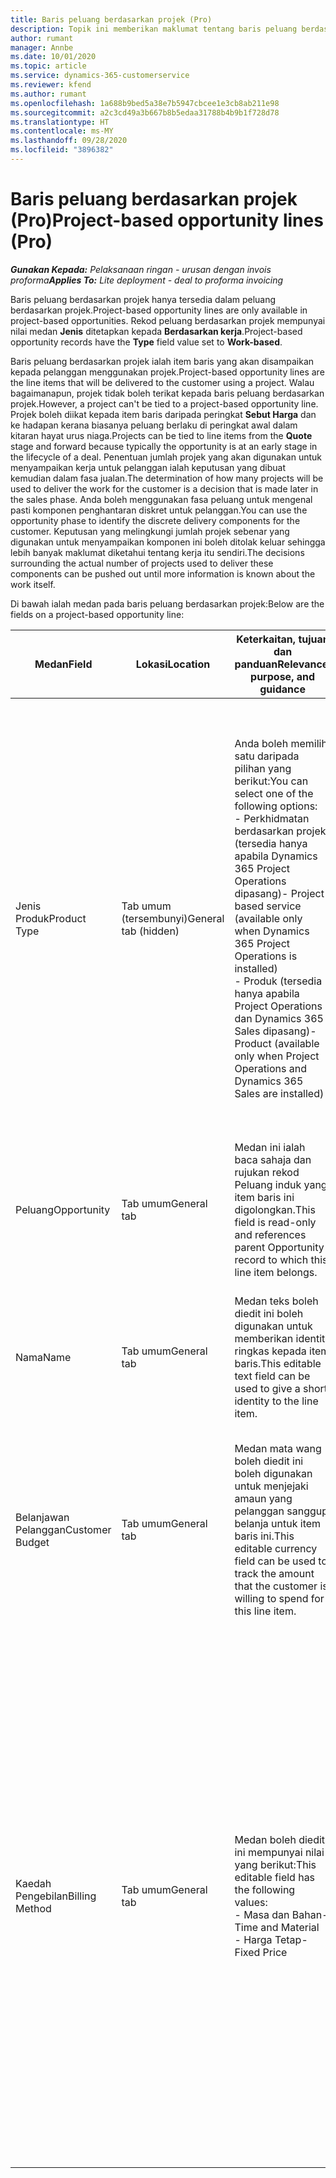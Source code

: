 ```yaml
---
title: Baris peluang berdasarkan projek (Pro)
description: Topik ini memberikan maklumat tentang baris peluang berdasarkan projek. (Pro)
author: rumant
manager: Annbe
ms.date: 10/01/2020
ms.topic: article
ms.service: dynamics-365-customerservice
ms.reviewer: kfend
ms.author: rumant
ms.openlocfilehash: 1a688b9bed5a38e7b5947cbcee1e3cb8ab211e98
ms.sourcegitcommit: a2c3cd49a3b667b8b5edaa31788b4b9b1f728d78
ms.translationtype: HT
ms.contentlocale: ms-MY
ms.lasthandoff: 09/28/2020
ms.locfileid: "3896382"
---
```

# <a name="project-based-opportunity-lines-pro"></a><span data-ttu-id="4a514-104">Baris peluang berdasarkan projek (Pro)</span><span class="sxs-lookup"><span data-stu-id="4a514-104">Project-based opportunity lines (Pro)</span></span>

<span data-ttu-id="4a514-105">_**Gunakan Kepada:** Pelaksanaan ringan - urusan dengan invois proforma_</span><span class="sxs-lookup"><span data-stu-id="4a514-105">_**Applies To:** Lite deployment - deal to proforma invoicing_</span></span>

<span data-ttu-id="4a514-106">Baris peluang berdasarkan projek hanya tersedia dalam peluang berdasarkan projek.</span><span class="sxs-lookup"><span data-stu-id="4a514-106">Project-based opportunity lines are only available in project-based opportunities.</span></span> <span data-ttu-id="4a514-107">Rekod peluang berdasarkan projek mempunyai nilai medan **Jenis** ditetapkan kepada **Berdasarkan kerja**.</span><span class="sxs-lookup"><span data-stu-id="4a514-107">Project-based opportunity records have the **Type** field value set to **Work-based**.</span></span>

<span data-ttu-id="4a514-108">Baris peluang berdasarkan projek ialah item baris yang akan disampaikan kepada pelanggan menggunakan projek.</span><span class="sxs-lookup"><span data-stu-id="4a514-108">Project-based opportunity lines are the line items that will be delivered to the customer using a project.</span></span> <span data-ttu-id="4a514-109">Walau bagaimanapun, projek tidak boleh terikat kepada baris peluang berdasarkan projek.</span><span class="sxs-lookup"><span data-stu-id="4a514-109">However, a project can't be tied to a project-based opportunity line.</span></span> <span data-ttu-id="4a514-110">Projek boleh diikat kepada item baris daripada peringkat **Sebut Harga** dan ke hadapan kerana biasanya peluang berlaku di peringkat awal dalam kitaran hayat urus niaga.</span><span class="sxs-lookup"><span data-stu-id="4a514-110">Projects can be tied to line items from the **Quote** stage and forward because typically the opportunity is at an early stage in the lifecycle of a deal.</span></span> <span data-ttu-id="4a514-111">Penentuan jumlah projek yang akan digunakan untuk menyampaikan kerja untuk pelanggan ialah keputusan yang dibuat kemudian dalam fasa jualan.</span><span class="sxs-lookup"><span data-stu-id="4a514-111">The determination of how many projects will be used to deliver the work for the customer is a decision that is made later in the sales phase.</span></span> <span data-ttu-id="4a514-112">Anda boleh menggunakan fasa peluang untuk mengenal pasti komponen penghantaran diskret untuk pelanggan.</span><span class="sxs-lookup"><span data-stu-id="4a514-112">You can use the opportunity phase to identify the discrete delivery components for the customer.</span></span> <span data-ttu-id="4a514-113">Keputusan yang melingkungi jumlah projek sebenar yang digunakan untuk menyampaikan komponen ini boleh ditolak keluar sehingga lebih banyak maklumat diketahui tentang kerja itu sendiri.</span><span class="sxs-lookup"><span data-stu-id="4a514-113">The decisions surrounding the actual number of projects used to deliver these components can be pushed out until more information is known about the work itself.</span></span>

<span data-ttu-id="4a514-114">Di bawah ialah medan pada baris peluang berdasarkan projek:</span><span class="sxs-lookup"><span data-stu-id="4a514-114">Below are the fields on a project-based opportunity line:</span></span>

| <span data-ttu-id="4a514-115">**Medan**</span><span class="sxs-lookup"><span data-stu-id="4a514-115">**Field**</span></span> | <span data-ttu-id="4a514-116">**Lokasi**</span><span class="sxs-lookup"><span data-stu-id="4a514-116">**Location**</span></span> | <span data-ttu-id="4a514-117">**Keterkaitan, tujuan dan panduan**</span><span class="sxs-lookup"><span data-stu-id="4a514-117">**Relevance, purpose, and guidance**</span></span> | <span data-ttu-id="4a514-118">**Kesan hiliran**</span><span class="sxs-lookup"><span data-stu-id="4a514-118">**Downstream impact**</span></span> |
| --- | --- | --- | --- |
| <span data-ttu-id="4a514-119">Jenis Produk</span><span class="sxs-lookup"><span data-stu-id="4a514-119">Product Type</span></span> | <span data-ttu-id="4a514-120">Tab umum (tersembunyi)</span><span class="sxs-lookup"><span data-stu-id="4a514-120">General tab (hidden)</span></span> | <span data-ttu-id="4a514-121">Anda boleh memilih satu daripada pilihan yang berikut:</span><span class="sxs-lookup"><span data-stu-id="4a514-121">You can select one of the following options:</span></span></br><span data-ttu-id="4a514-122">- Perkhidmatan berdasarkan projek (tersedia hanya apabila Dynamics 365 Project Operations dipasang)</span><span class="sxs-lookup"><span data-stu-id="4a514-122">- Project-based service (available only when Dynamics 365 Project Operations is installed)</span></span></br><span data-ttu-id="4a514-123">- Produk (tersedia hanya apabila Project Operations dan Dynamics 365 Sales dipasang)</span><span class="sxs-lookup"><span data-stu-id="4a514-123">- Product (available only when Project Operations and Dynamics 365 Sales are installed)</span></span> | <span data-ttu-id="4a514-124">Nilai medan ini ditetapkan kepada **Peluang berdasarkan projek** apabila anda mencipta baris peluang berdasarkan projek daripada grid baris berdasarkan projek pada Peluang.</span><span class="sxs-lookup"><span data-stu-id="4a514-124">The value of this field is set to **Project-based service** when you create a project-based opportunity line from the project-based lines grid on the Opportunity.</span></span> <br> <span data-ttu-id="4a514-125">Jika anda mengubah atau menulis ganti nilai ini, kefungsian projek tidak akan didayakan pada item baris berdasarkan projek anda.</span><span class="sxs-lookup"><span data-stu-id="4a514-125">If you change or override this value, the project functionality won't be enabled on your project-based line items.</span></span> |
| <span data-ttu-id="4a514-126">Peluang</span><span class="sxs-lookup"><span data-stu-id="4a514-126">Opportunity</span></span> | <span data-ttu-id="4a514-127">Tab umum</span><span class="sxs-lookup"><span data-stu-id="4a514-127">General tab</span></span> | <span data-ttu-id="4a514-128">Medan ini ialah baca sahaja dan rujukan rekod Peluang induk yang item baris ini digolongkan.</span><span class="sxs-lookup"><span data-stu-id="4a514-128">This field is read-only and references parent Opportunity record to which this line item belongs.</span></span> | <span data-ttu-id="4a514-129">Tiada kesan hiliran daripada medan ini.</span><span class="sxs-lookup"><span data-stu-id="4a514-129">There is no downstream impact from this field.</span></span> |
| <span data-ttu-id="4a514-130">Nama</span><span class="sxs-lookup"><span data-stu-id="4a514-130">Name</span></span> | <span data-ttu-id="4a514-131">Tab umum</span><span class="sxs-lookup"><span data-stu-id="4a514-131">General tab</span></span> | <span data-ttu-id="4a514-132">Medan teks boleh diedit ini boleh digunakan untuk memberikan identiti ringkas kepada item baris.</span><span class="sxs-lookup"><span data-stu-id="4a514-132">This editable text field can be used to give a short identity to the line item.</span></span> | <span data-ttu-id="4a514-133">Nilai ini dibawa ke dalam baris sebut harga apabila anda mencipta sebut harga daripada peluang ini.</span><span class="sxs-lookup"><span data-stu-id="4a514-133">This value is carried over to the quote line when you create a quote from this opportunity.</span></span> |
| <span data-ttu-id="4a514-134">Belanjawan Pelanggan</span><span class="sxs-lookup"><span data-stu-id="4a514-134">Customer Budget</span></span> | <span data-ttu-id="4a514-135">Tab umum</span><span class="sxs-lookup"><span data-stu-id="4a514-135">General tab</span></span> | <span data-ttu-id="4a514-136">Medan mata wang boleh diedit ini boleh digunakan untuk menjejaki amaun yang pelanggan sanggup belanja untuk item baris ini.</span><span class="sxs-lookup"><span data-stu-id="4a514-136">This editable currency field can be used to track the amount that the customer is willing to spend for this line item.</span></span> | <span data-ttu-id="4a514-137">Nilai ini dibawa ke dalam medan yang sepadan pada baris sebut harga apabila anda mencipta sebut harga daripada peluang ini.</span><span class="sxs-lookup"><span data-stu-id="4a514-137">This value is carried over to the corresponding field on the quote line when you create a quote from this opportunity.</span></span> |
| <span data-ttu-id="4a514-138">Kaedah Pengebilan</span><span class="sxs-lookup"><span data-stu-id="4a514-138">Billing Method</span></span> | <span data-ttu-id="4a514-139">Tab umum</span><span class="sxs-lookup"><span data-stu-id="4a514-139">General tab</span></span> | <span data-ttu-id="4a514-140">Medan boleh diedit ini mempunyai nilai yang berikut:</span><span class="sxs-lookup"><span data-stu-id="4a514-140">This editable field has the following values:</span></span></br><span data-ttu-id="4a514-141">- Masa dan Bahan</span><span class="sxs-lookup"><span data-stu-id="4a514-141">- Time and Material</span></span></br><span data-ttu-id="4a514-142">- Harga Tetap</span><span class="sxs-lookup"><span data-stu-id="4a514-142">- Fixed Price</span></span> | <span data-ttu-id="4a514-143">Nilai ini dibawa ke dalam medan yang sepadan pada baris sebut harga apabila anda mencipta sebut harga daripada peluang ini.</span><span class="sxs-lookup"><span data-stu-id="4a514-143">This value is carried over to the corresponding field on the quote line when you create a quote from this opportunity.</span></span> <span data-ttu-id="4a514-144">Selepas baris sebut harga dicipta, medan dikunci dan tidak boleh diubah.</span><span class="sxs-lookup"><span data-stu-id="4a514-144">After the quote line is created, the field is locked and can't be changed.</span></span> <span data-ttu-id="4a514-145">Peruntukkan nilai medan ini setepat yang mungkin.</span><span class="sxs-lookup"><span data-stu-id="4a514-145">Assign this field value as accurately as possible.</span></span> <span data-ttu-id="4a514-146">Jika anda perlu mengubah nilai medan ini pada baris sebut harga, padamkan dan cipta semula baris sebut harga.</span><span class="sxs-lookup"><span data-stu-id="4a514-146">If you need to change the value of this field on the quote line, delete and re-create the quote line.</span></span> |
